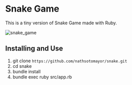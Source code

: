 # Snake Game

This is a tiny version of Snake Game made with Ruby.

![snake_game](https://user-images.githubusercontent.com/28455356/119924883-00f50c80-bf3a-11eb-9c86-5cca3547b537.gif)

## Installing and Use

1. git clone `https://github.com/nathsotomayor/snake.git`
2. cd snake
3. bundle install
4. bundle exec ruby src/app.rb
